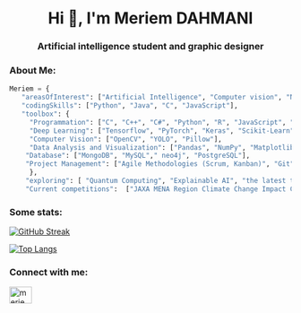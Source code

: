 <h1 align="center">Hi 👋, I'm Meriem DAHMANI</h1>
<h3 align="center">Artificial intelligence student and graphic designer</h3>

<h3 align="left">About Me:</h3>

```python
Meriem = {
   "areasOfInterest": ["Artificial Intelligence", "Computer vision", "Natural Language Processing",  "Open Source", "LLMs"],
   "codingSkills": ["Python", "Java", "C", "JavaScript"],
   "toolbox": {
     "Programmation": ["C", "C++", "C#", "Python", "R", "JavaScript", "Java"], 
     "Deep Learning": ["Tensorflow", "PyTorch", "Keras", "Scikit-Learn"],
     "Computer Vision": ["OpenCV", "YOLO", "Pillow"],
     "Data Analysis and Visualization": ["Pandas", "NumPy", "Matplotlib", "SciPy"], 
    "Database": ["MongoDB", "MySQL"," neo4j", "PostgreSQL"], 
    "Project Management": ["Agile Methodologies (Scrum, Kanban)", "Git", "Trello"]
     },
    "exploring": [ "Quantum Computing", "Explainable AI", "the latest technologies"],
    "Current competitions":  ["JAXA MENA Region Climate Change Impact Challenge"]}
```


<h3 align="left">Some stats:</h3>

<p align="center"> 
  
[![GitHub Streak](http://github-readme-streak-stats.herokuapp.com?user=Meriem-DAHMANI&theme=tokyonight)](https://git.io/streak-stats)

[![Top Langs](https://github-readme-stats.vercel.app/api/top-langs/?username=Meriem-DAHMANI&layout=compact&theme=tokyonight)](https://github.com/said-racha/github-readme-stats)
</p>

<h3 align="left">Connect with me:</h3>
<p align="left">
<a href="https://www.linkedin.com/in/meriem-dahmani-8a21901b2/" target="blank"><img align="center" src="https://raw.githubusercontent.com/rahuldkjain/github-profile-readme-generator/master/src/images/icons/Social/linked-in-alt.svg" alt="meriem dahmani" height="30" width="40" /></a>
</p>
